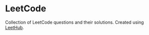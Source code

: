 # LeetCode
Collection of LeetCode questions and their solutions. Created using [LeetHub](https://github.com/QasimWani/LeetHub).
